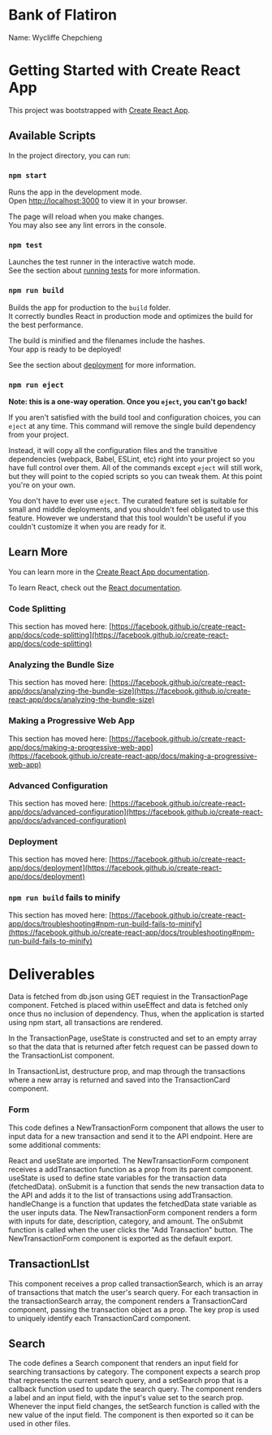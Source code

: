 # Bank of Flatiron

Name: Wycliffe Chepchieng


# Getting Started with Create React App

This project was bootstrapped with [Create React App](https://github.com/facebook/create-react-app).

## Available Scripts

In the project directory, you can run:

### `npm start`

Runs the app in the development mode.\
Open [http://localhost:3000](http://localhost:3000) to view it in your browser.

The page will reload when you make changes.\
You may also see any lint errors in the console.

### `npm test`

Launches the test runner in the interactive watch mode.\
See the section about [running tests](https://facebook.github.io/create-react-app/docs/running-tests) for more information.

### `npm run build`

Builds the app for production to the `build` folder.\
It correctly bundles React in production mode and optimizes the build for the best performance.

The build is minified and the filenames include the hashes.\
Your app is ready to be deployed!

See the section about [deployment](https://facebook.github.io/create-react-app/docs/deployment) for more information.

### `npm run eject`

**Note: this is a one-way operation. Once you `eject`, you can't go back!**

If you aren't satisfied with the build tool and configuration choices, you can `eject` at any time. This command will remove the single build dependency from your project.

Instead, it will copy all the configuration files and the transitive dependencies (webpack, Babel, ESLint, etc) right into your project so you have full control over them. All of the commands except `eject` will still work, but they will point to the copied scripts so you can tweak them. At this point you're on your own.

You don't have to ever use `eject`. The curated feature set is suitable for small and middle deployments, and you shouldn't feel obligated to use this feature. However we understand that this tool wouldn't be useful if you couldn't customize it when you are ready for it.

## Learn More

You can learn more in the [Create React App documentation](https://facebook.github.io/create-react-app/docs/getting-started).

To learn React, check out the [React documentation](https://reactjs.org/).

### Code Splitting

This section has moved here: [https://facebook.github.io/create-react-app/docs/code-splitting](https://facebook.github.io/create-react-app/docs/code-splitting)

### Analyzing the Bundle Size

This section has moved here: [https://facebook.github.io/create-react-app/docs/analyzing-the-bundle-size](https://facebook.github.io/create-react-app/docs/analyzing-the-bundle-size)

### Making a Progressive Web App

This section has moved here: [https://facebook.github.io/create-react-app/docs/making-a-progressive-web-app](https://facebook.github.io/create-react-app/docs/making-a-progressive-web-app)

### Advanced Configuration

This section has moved here: [https://facebook.github.io/create-react-app/docs/advanced-configuration](https://facebook.github.io/create-react-app/docs/advanced-configuration)

### Deployment

This section has moved here: [https://facebook.github.io/create-react-app/docs/deployment](https://facebook.github.io/create-react-app/docs/deployment)

### `npm run build` fails to minify

This section has moved here: [https://facebook.github.io/create-react-app/docs/troubleshooting#npm-run-build-fails-to-minify](https://facebook.github.io/create-react-app/docs/troubleshooting#npm-run-build-fails-to-minify)

# Deliverables

Data is fetched from db.json using GET requiest in the TransactionPage component. Fetched is placed within useEffect and data is fetched only once thus no inclusion of dependency. Thus, when the application is started using npm start, all transactions are rendered.

In the TransactionPage, useState is constructed and set to an empty array so that the data that is returned after fetch request can be passed down to the TransactionList component. 

In TransactionList, destructure prop, and map through the transactions where a new array is returned and saved into the TransactionCard component. 

### Form 
This code defines a NewTransactionForm component that allows the user to input data for a new transaction and send it to the API endpoint. Here are some additional comments:

React and useState are imported.
The NewTransactionForm component receives a addTransaction function as a prop from its parent component.
useState is used to define state variables for the transaction data (fetchedData).
onSubmit is a function that sends the new transaction data to the API and adds it to the list of transactions using addTransaction.
handleChange is a function that updates the fetchedData state variable as the user inputs data.
The NewTransactionForm component renders a form with inputs for date, description, category, and amount.
The onSubmit function is called when the user clicks the "Add Transaction" button.
The NewTransactionForm component is exported as the default export.


## TransactionLIst
This component receives a prop called transactionSearch, which is an array of transactions that match the user's search query. For each transaction in the transactionSearch array, the component renders a TransactionCard component, passing the transaction object as a prop. The key prop is used to uniquely identify each TransactionCard component.


## Search

The code defines a Search component that renders an input field for searching transactions by category. The component expects a search prop that represents the current search query, and a setSearch prop that is a callback function used to update the search query. The component renders a label and an input field, with the input's value set to the search prop. Whenever the input field changes, the setSearch function is called with the new value of the input field. The component is then exported so it can be used in other files.
